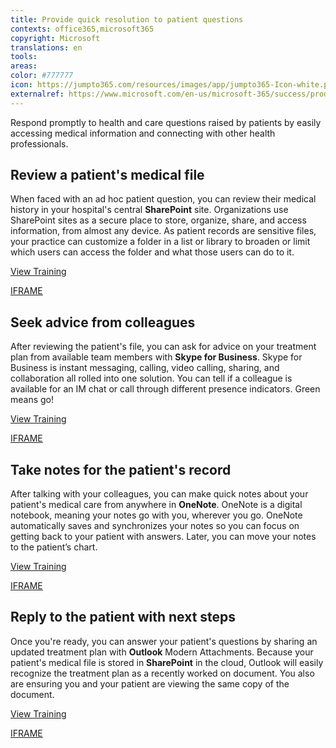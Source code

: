 ```yaml
---
title: Provide quick resolution to patient questions
contexts: office365,microsoft365
copyright: Microsoft
translations: en
tools: 
areas: 
color: #777777
icon: https://jumpto365.com/resources/images/app/jumpto365-Icon-white.png
externalref: https://www.microsoft.com/en-us/microsoft-365/success/productivitylibrary/provide-quick-resolution-to-patient-questions
---
```

Respond promptly to health and care questions raised by patients by easily accessing medical information and connecting with other health professionals.


## Review a patient's medical file

When faced with an ad hoc patient question, you can review their medical history in your hospital's central **SharePoint** site. Organizations use SharePoint sites as a secure place to store, organize, share, and access information, from almost any device. As patient records are sensitive files, your practice can customize a folder in a list or library to broaden or limit which users can access the folder and what those users can do to it. 

[View Training](https://support.office.com/en-US/article/What-is-SharePoint-97b915e6-651b-43b2-827d-fb25777f446f)

[IFRAME](https://www.microsoft.com/en-us/videoplayer/embed/RE1US0c)

## Seek advice from colleagues

After reviewing the patient's file, you can ask for advice on your treatment plan from available team members with **Skype for Business**. Skype for Business is instant messaging, calling, video calling, sharing, and collaboration all rolled into one solution. You can tell if a colleague is available for an IM chat or call through different presence indicators. Green means go!

[View Training](https://support.office.com/en-US/article/Discover-Skype-for-Business-8a3491a3-c095-4718-80cf-cbbe4afe4eba)

[IFRAME](https://www.microsoft.com/en-us/videoplayer/embed/RE1UEZw)

## Take notes for the patient's record

After talking with your colleagues, you can make quick notes about your patient's medical care from anywhere in **OneNote**. OneNote is a digital notebook, meaning your notes go with you, wherever you go. OneNote automatically saves and synchronizes your notes so you can focus on getting back to your patient with answers. Later, you can move your notes to the patient’s chart.

[View Training](https://support.office.com/en-US/article/Move-or-copy-notes-in-OneNote-2016-for-Mac-7faf1c7f-d6c6-420e-a65c-5ac7c6f6ec27)

[IFRAME](https://www.microsoft.com/en-us/videoplayer/embed/RE1UKbz)

## Reply to the patient with next steps

Once you're ready, you can answer your patient's questions by sharing an updated treatment plan with **Outlook** Modern Attachments. Because your patient's medical file is stored in **SharePoint** in the cloud, Outlook will easily recognize the treatment plan as a recently worked on document. You also are ensuring you and your patient are viewing the same copy of the document.

[View Training](https://support.office.com/en-US/article/Smarter-attachments-1640e4ed-5322-4145-8798-cbf16ca3773e)

[IFRAME](https://www.microsoft.com/en-us/videoplayer/embed/RE1Tugl)


